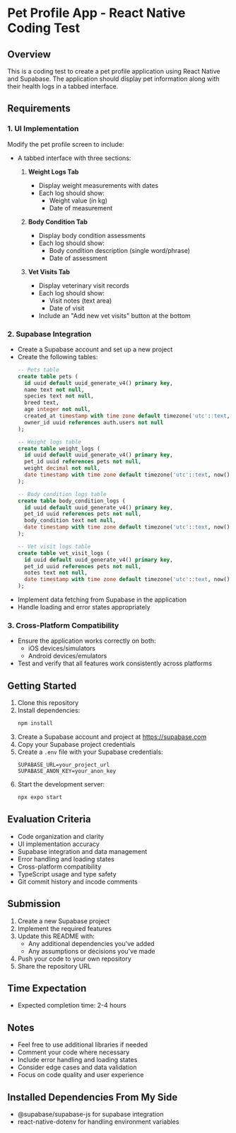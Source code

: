 # Pet Profile App - React Native Coding Test

## Overview
This is a coding test to create a pet profile application using React Native and Supabase. The application should display pet information along with their health logs in a tabbed interface.

## Requirements

### 1. UI Implementation
Modify the pet profile screen to include:
- A tabbed interface with three sections:
  1. **Weight Logs Tab**
     - Display weight measurements with dates
     - Each log should show:
       - Weight value (in kg)
       - Date of measurement
  
  2. **Body Condition Tab**
     - Display body condition assessments
     - Each log should show:
       - Body condition description (single word/phrase)
       - Date of assessment
  
  3. **Vet Visits Tab**
     - Display veterinary visit records
     - Each log should show:
       - Visit notes (text area)
       - Date of visit
     - Include an "Add new vet visits" button at the bottom

### 2. Supabase Integration
- Create a Supabase account and set up a new project
- Create the following tables:
  ```sql
  -- Pets table
  create table pets (
    id uuid default uuid_generate_v4() primary key,
    name text not null,
    species text not null,
    breed text,
    age integer not null,
    created_at timestamp with time zone default timezone('utc'::text, now()) not null,
    owner_id uuid references auth.users not null
  );

  -- Weight logs table
  create table weight_logs (
    id uuid default uuid_generate_v4() primary key,
    pet_id uuid references pets not null,
    weight decimal not null,
    date timestamp with time zone default timezone('utc'::text, now()) not null
  );

  -- Body condition logs table
  create table body_condition_logs (
    id uuid default uuid_generate_v4() primary key,
    pet_id uuid references pets not null,
    body_condition text not null,
    date timestamp with time zone default timezone('utc'::text, now()) not null
  );

  -- Vet visit logs table
  create table vet_visit_logs (
    id uuid default uuid_generate_v4() primary key,
    pet_id uuid references pets not null,
    notes text not null,
    date timestamp with time zone default timezone('utc'::text, now()) not null
  );
  ```
- Implement data fetching from Supabase in the application
- Handle loading and error states appropriately

### 3. Cross-Platform Compatibility
- Ensure the application works correctly on both:
  - iOS devices/simulators
  - Android devices/emulators
- Test and verify that all features work consistently across platforms

## Getting Started

1. Clone this repository
2. Install dependencies:
   ```bash
   npm install
   ```
3. Create a Supabase account and project at https://supabase.com
4. Copy your Supabase project credentials
5. Create a `.env` file with your Supabase credentials:
   ```
   SUPABASE_URL=your_project_url
   SUPABASE_ANON_KEY=your_anon_key
   ```
6. Start the development server:
   ```bash
   npx expo start
   ```

## Evaluation Criteria
- Code organization and clarity
- UI implementation accuracy
- Supabase integration and data management
- Error handling and loading states
- Cross-platform compatibility
- TypeScript usage and type safety
- Git commit history and incode comments

## Submission
1. Create a new Supabase project
2. Implement the required features
3. Update this README with:
   - Any additional dependencies you've added
   - Any assumptions or decisions you've made
4. Push your code to your own repository
5. Share the repository URL

## Time Expectation
- Expected completion time: 2-4 hours

## Notes
- Feel free to use additional libraries if needed
- Comment your code where necessary
- Include error handling and loading states
- Consider edge cases and data validation
- Focus on code quality and user experience 

## Installed Dependencies From My Side
- @supabase/supabase-js for supabase integration
- react-native-dotenv for handling environment variables